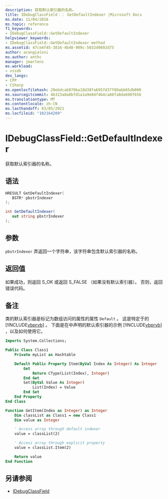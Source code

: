 ```yaml
---
description: 获取默认索引器的名称。
title: IDebugClassField：： GetDefaultIndexer |Microsoft Docs
ms.date: 11/04/2016
ms.topic: reference
f1_keywords:
- IDebugClassField::GetDefaultIndexer
helpviewer_keywords:
- IDebugClassField::GetDefaultIndexer method
ms.assetid: 47ce4f45-3816-4b40-909c-5032d0692d75
author: acangialosi
ms.author: anthc
manager: jmartens
ms.workload:
- vssdk
dev_langs:
- CPP
- CSharp
ms.openlocfilehash: 29ebdcab870ba18d38fa6957d37f09abb65db000
ms.sourcegitcommit: 4b323a8a8bfd1a1a9e84f4b4ca88fa8da690f656
ms.translationtype: MT
ms.contentlocale: zh-CN
ms.lasthandoff: 03/05/2021
ms.locfileid: "102164209"
---
```

# <a name="idebugclassfieldgetdefaultindexer"></a>IDebugClassField::GetDefaultIndexer
获取默认索引器的名称。

## <a name="syntax"></a>语法

```cpp
HRESULT GetDefaultIndexer( 
   BSTR* pbstrIndexer
);
```

```csharp
int GetDefaultIndexer(
   out string pbstrIndexer
);
```

## <a name="parameters"></a>参数
`pbstrIndexer` 弄返回一个字符串，该字符串包含默认索引器的名称。

## <a name="return-value"></a>返回值
 如果成功，则返回 S_OK 或返回 S_FALSE （如果没有默认索引器）。 否则，返回错误代码。

## <a name="remarks"></a>备注
 类的默认索引器是标记为数组访问的属性的属性 `Default` 。 这是特定于的 [!INCLUDE[vbprvb](../../../code-quality/includes/vbprvb_md.md)] 。 下面是在中声明的默认索引器的示例 [!INCLUDE[vbprvb](../../../code-quality/includes/vbprvb_md.md)] ，以及如何使用它。

```vb
Imports System.Collections;

Public Class Class1
    Private myList as Hashtable

    Default Public Property Item(ByVal Index As Integer) As Integer
        Get
            Return CType(List(Index), Integer)
        End Get
        Set(ByVal Value As Integer)
            List(Index) = Value
        End Set
    End Property
End Class

Function GetItem(Index as Integer) as Integer
    Dim classList as Class1 = new Class1
    Dim value as Integer

    ' Access array through default indexer
    value = classList(2)

    ' Access array through explicit property
    value = classList.Item(2)

    Return value
End Function
```

## <a name="see-also"></a>另请参阅
- [IDebugClassField](../../../extensibility/debugger/reference/idebugclassfield.md)
